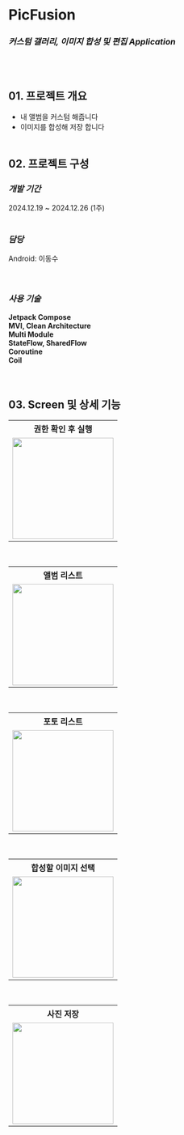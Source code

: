 # PicFusion
### ***커스텀 갤러리, 이미지 합성 및 편집 Application***
<br><br>
## 01. 프로젝트 개요
-  내 앨범을 커스텀 해줍니다
-  이미지를 합성해 저장 합니다
<br><br>

## 02. 프로젝트 구성
### ***개발 기간***   
2024.12.19 ~ 2024.12.26 (1주)
<br><br>

### ***담당***     
Android: 이동수     
<br><br>

### ***사용 기술***
**Jetpack Compose**       
**MVI, Clean Architecture**      
**Multi Module**        
**StateFlow, SharedFlow**      
**Coroutine**      
**Coil**      
<br><br>

## 03. Screen 및 상세 기능
<table>
  <tr><th>권한 확인 후 실행</th></tr>
  <tr>
    <td>
      <img src = "https://github.com/user-attachments/assets/1f4493fb-07a0-4b06-b5e1-4eb09f4848cb" width="200px"/>
    </td>
  </tr>
</table>
<br>

<table>
  <tr><th>앨범 리스트</th></tr>
  <tr>
    <td>
      <img src = "https://github.com/user-attachments/assets/2f791617-4ebe-4f8a-98bc-e7e996f4bd58" width="200px"/>
    </td>
  </tr>
</table>
<br>

<table>
  <tr><th>포토 리스트</th></tr>
  <tr>
    <td>
      <img src = "https://github.com/user-attachments/assets/d81ea4c9-e908-4608-96b8-68c67dc40943" width="200px"/>
    </td>
  </tr>
</table>
<br>

<table>
  <tr><th>합성할 이미지 선택</th></tr>
  <tr>
    <td>
      <img src = "https://github.com/user-attachments/assets/fc9394ab-98f9-4fa7-8948-359ae5496b72" width="200px"/>
    </td>
  </tr>
</table>
<br>

<table>
  <tr><th>사진 저장</th></tr>
  <tr>
    <td>
      <img src = "https://github.com/user-attachments/assets/f454912d-a19e-440b-abb9-560e05b5c99f" width="200px"/>
    </td>
  </tr>
</table>
<br>



